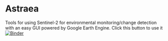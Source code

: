 # Astraea

Tools for using Sentinel-2 for environmental monitoring/change detection with an easy GUI powered by Google Earth Engine. Click this button to use it  [![Binder](https://mybinder.org/badge_logo.svg)](https://mybinder.org/v2/gh/Josh-Redmond-UK/Astraea/HEAD?urlpath=voila%2Frender%2FAstraea.ipynb)
